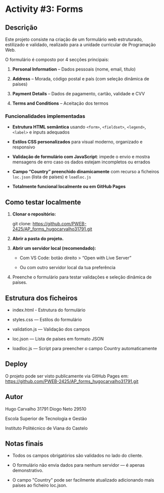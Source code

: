 # Activity #3: Forms

## Descrição

Este projeto consiste na criação de um formulário web estruturado, estilizado e validado, realizado para a unidade curricular de Programação Web.

O formulário é composto por 4 secções principais:
1. **Personal Information** – Dados pessoais (nome, email, título)

2. **Address** – Morada, código postal e país (com seleção 
dinâmica de países)

3. **Payment Details** – Dados de pagamento, cartão, validade e CVV

4. **Terms and Conditions** – Aceitação dos termos


### Funcionalidades implementadas

- **Estrutura HTML semântica** usando `<form>`, `<fieldset>`, `<legend>`, `<label>` e inputs adequados

- **Estilos CSS personalizados** para visual moderno, organizado e responsivo

- **Validação de formulário com JavaScript**: impede o envio e mostra mensagens de erro caso os dados estejam incompletos ou errados

- **Campo “Country” preenchido dinamicamente** com recurso a ficheiros `loc.json` (lista de países) e `loadloc.js`

- **Totalmente funcional localmente ou em GitHub Pages**


## Como testar localmente

1. **Clonar o repositório:**
   
   git clone:
   https://github.com/PWEB-2425/AP_forms_hugocarvalho31791.git

2. **Abrir a pasta do projeto.**

3. **Abrir um servidor local (recomendado):**

    - Com VS Code: botão direito > “Open with Live Server”

    - Ou com outro servidor local da tua preferência

4. Preenche o formulário para testar validações e seleção dinâmica de países.

## Estrutura dos ficheiros

- index.html - Estrutura do formulário

- styles.css — Estilos do formulário

- validation.js — Validação dos campos

- loc.json — Lista de países em formato JSON

- loadloc.js — Script para preencher o campo Country automaticamente

## Deploy

O projeto pode ser visto publicamente via GitHub Pages em:
https://github.com/PWEB-2425/AP_forms_hugocarvalho31791.git

## Autor

Hugo Carvalho 31791
Diogo Neto 29510

Escola Superior de Tecnologia e Gestão

Instituto Politécnico de Viana do Castelo

## Notas finais

- Todos os campos obrigatórios são validados no lado do cliente.

- O formulário não envia dados para nenhum servidor — é apenas demonstrativo.

- O campo "Country" pode ser facilmente atualizado adicionando mais países ao ficheiro loc.json.

